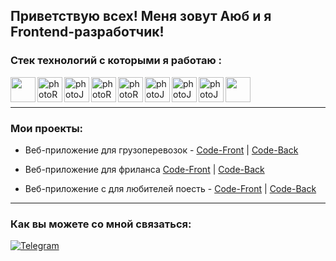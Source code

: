 ## Приветствую всех! Меня зовут Аюб и я Frontend-разработчик!

### Стек технологий с которыми я работаю :

<div>
  <img align="left" width=40px src="https://cdn1.iconfinder.com/data/icons/logotypes/32/badge-html-5-256.png" href="https://html.com/" />
  <img align="left" width=40px src="https://cdn1.iconfinder.com/data/icons/logotypes/32/badge-css-3-256.png" alt="photoReact" />
  <img align="left" width=40px src="https://cdn2.iconfinder.com/data/icons/designer-skills/128/code-programming-javascript-software-develop-command-language-256.png"      alt="photoJs" />
  <img align="left" width=40px src="https://cdn0.iconfinder.com/data/icons/logos-brands-in-colors/128/react-256.png" alt="photoReact" />
  <img align="left" width=40px  src="https://img.icons8.com/color/452/redux.png" alt="photoReact" />
  <img align="left" width=40px src="https://img.icons8.com/dusk/344/webpack.png" alt="photoJs" />
  <img align="left" width=40px src="https://uxwing.com/wp-content/themes/uxwing/download/brands-and-social-media/postman-icon.svg" alt="photoJs" />
  <img align="left" width=40px src="https://cdn.icon-icons.com/icons2/2415/PNG/512/mongodb_plain_wordmark_logo_icon_146423.png" alt="photoJs" />
  <img align="left" width=40px src="https://cdn.icon-icons.com/icons2/2415/PNG/512/nodejs_original_logo_icon_146411.png" />
</div>
  </br>
  </br>
  
  ---

### Мои проекты:

- Веб-приложение для грузоперевозок -
  <a href="https://github.com/Ayubax/Truck-Front">Code-Front</a> |
  <a href="https://github.com/Ayubax/Truck-Back">Code-Back</a> 
  
- Веб-приложение для фриланса
  <a href="https://github.com/Ayubax/freelance-front">Code-Front</a> | <a href="https://github.com/Ayubax/freelance-back">Code-Back</a>
  
- Веб-приложение с для любителей поесть -
  <a href="https://github.com/Ayubax/Revizor-front">Code-Front</a> |
  <a href="https://github.com/Ayubax/Revizor-back">Code-Back</a> 
---

### Как вы можете со мной связаться:

[![Telegram](https://img.shields.io/badge/-Telegram-black?style=for-the-badge&logo=Telegram)](https://t.me/Ayubax)


